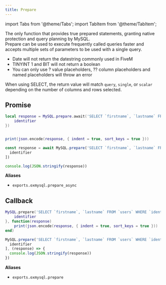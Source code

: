 ```yaml
---
title: Prepare
---
```


import Tabs from '@theme/Tabs';
import TabItem from '@theme/TabItem';

The only function that provides true prepared statements, granting native protection and query planning by MySQL.  
Prepare can be used to execute frequently called queries faster and accepts multiple sets of parameters to be used with a single query.

- Date will not return the datestring commonly used in FiveM
- TINYINT 1 and BIT will not return a boolean
- You can only use ? value placeholders, ?? column placeholders and named placeholders will throw an error

When using SELECT, the return value will match `query`, `single`, or `scalar` depending on the number of columns and rows selected.

## Promise

<Tabs>
<TabItem value="1" label="Lua">

```lua
local response = MySQL.prepare.await('SELECT `firstname`, `lastname` FROM `users` WHERE `identifier` = ?', {
    identifier
})


print(json.encode(response, { indent = true, sort_keys = true }))
```

</TabItem>
<TabItem value="2" label="JS">

```js
const response = await MySQL.prepare('SELECT `firstname`, `lastname` FROM `users` WHERE `identifier` = ?', [
  identifier
])

console.log(JSON.stringify(response))
```

</TabItem>
</Tabs>

**Aliases**

- `exports.oxmysql.prepare_async`

## Callback

<Tabs>
<TabItem value="1" label="Lua">

```lua
MySQL.prepare('SELECT `firstname`, `lastname` FROM `users` WHERE `identifier` = ?', {
    identifier
}, function(response)
    print(json.encode(response, { indent = true, sort_keys = true }))
end)
```

</TabItem>
<TabItem value="2" label="JS">

```js
MySQL.prepare('SELECT `firstname`, `lastname` FROM `users` WHERE `identifier` = ?', [
  identifier
], (response) => {
  console.log(JSON.stringify(response))
})
```

</TabItem>
</Tabs>

**Aliases**

- `exports.oxmysql.prepare`
